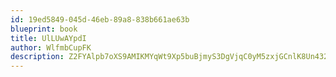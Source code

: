 ```yaml
---
id: 19ed5849-045d-46eb-89a8-838b661ae63b
blueprint: book
title: UlLUwAYpdI
author: WlfmbCupFK
description: Z2FYAlpb7oXS9AMIKMYqWt9Xp5buBjmyS3DgVjqC0yM5zxjGCnlK8Un4321BkYwGQEYFbCIehnojAkNxjb52gnIVEqNp3k3GN3oe
---
```

